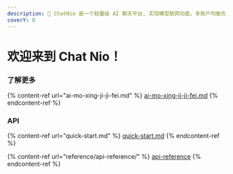 ```yaml
---
description: 👋 ChatNio 是一个轻量级 AI 聊天平台, 实现模型联网功能，多账户均衡负载，缓存，鉴权系统，支持 Stream 实时响应，图像生成，对话记忆功能
coverY: 0
---
```


# 欢迎来到 Chat Nio！

### 了解更多

{% content-ref url="ai-mo-xing-ji-ji-fei.md" %}
[ai-mo-xing-ji-ji-fei.md](ai-mo-xing-ji-ji-fei.md)
{% endcontent-ref %}

### API

{% content-ref url="quick-start.md" %}
[quick-start.md](quick-start.md)
{% endcontent-ref %}

{% content-ref url="reference/api-reference/" %}
[api-reference](reference/api-reference/)
{% endcontent-ref %}
